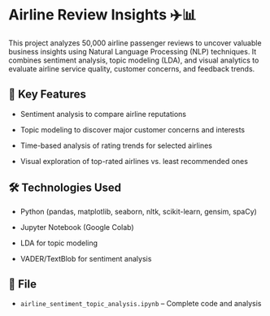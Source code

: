 # Airline Review Insights ✈️📊



This project analyzes 50,000 airline passenger reviews to uncover valuable business insights using Natural Language Processing (NLP) techniques. It combines sentiment analysis, topic modeling (LDA), and visual analytics to evaluate airline service quality, customer concerns, and feedback trends.



## 🚀 Key Features

- Sentiment analysis to compare airline reputations

- Topic modeling to discover major customer concerns and interests

- Time-based analysis of rating trends for selected airlines

- Visual exploration of top-rated airlines vs. least recommended ones



## 🛠 Technologies Used

- Python (pandas, matplotlib, seaborn, nltk, scikit-learn, gensim, spaCy)

- Jupyter Notebook (Google Colab)

- LDA for topic modeling

- VADER/TextBlob for sentiment analysis



## 📁 File

- `airline_sentiment_topic_analysis.ipynb` – Complete code and analysis

